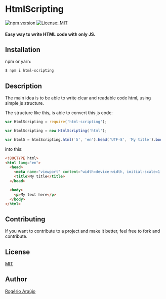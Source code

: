 # HtmlScripting

[![npm version](https://badge.fury.io/js/html-scripting.svg)](https://badge.fury.io/js/html-scripting) [![License: MIT](https://img.shields.io/badge/License-MIT-yellow.svg)](https://opensource.org/licenses/MIT)

#### Easy way to write HTML code with only JS.

## Installation

npm or yarn:

```sh
$ npm i html-scripting

```

## Description

The main idea is to be able to write clear and readable code html, using simple js structure.

The structure like this, is able to convert this js code:

```js
var HtmlScripting = require('html-scripting');

var htmlScripting = new HtmlScripting('html');

var html5 = htmlScripting.html('5', 'en').head('UTF-8', 'My title').body().p('My text here');
```

into this:

```html
<!DOCTYPE html>
<html lang="en">
  <head>
    <meta name="viewport" content="width=device-width, initial-scale=1.0" />
    <title>My title</title>
  </head>

  <body>
    <p>My text here</p>
  </body>
</html>
```

## Contributing

If you want to contribute to a project and make it better, feel free to fork and contribute.

## License

[MIT](https://github.com/rodgeraraujo/html-scripting/blob/master/LICENSE)

## Author

[Rogério Araújo](https://github.com/rodgeraraujo)
